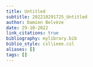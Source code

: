 ```yaml
---
title: Untitled
subtitle: 202210291725_Untitled
author: Damien Belvèze
date: 29-10-2022
link_citations: true
bibliography: mylibrary.bib
biblio_style: csl\ieee.csl
aliases: []
tags: []
---
```







